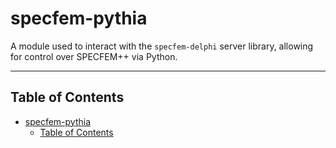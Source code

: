 # specfem-pythia

A module used to interact with the `specfem-delphi` server library, allowing for control over SPECFEM++ via Python.

-----

## Table of Contents

- [specfem-pythia](#specfem-pythia)
  - [Table of Contents](#table-of-contents)
